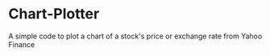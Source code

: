 # Chart-Plotter
A simple code to plot a chart of a stock's price or exchange rate from Yahoo Finance
